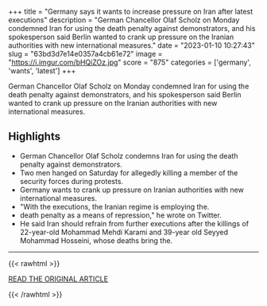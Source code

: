 +++
title = "Germany says it wants to increase pressure on Iran after latest executions"
description = "German Chancellor Olaf Scholz on Monday condemned Iran for using the death penalty against demonstrators, and his spokesperson said Berlin wanted to crank up pressure on the Iranian authorities with new international measures."
date = "2023-01-10 10:27:43"
slug = "63bd3d7e14e0357a4cb61e72"
image = "https://i.imgur.com/bHQiZOz.jpg"
score = "875"
categories = ['germany', 'wants', 'latest']
+++

German Chancellor Olaf Scholz on Monday condemned Iran for using the death penalty against demonstrators, and his spokesperson said Berlin wanted to crank up pressure on the Iranian authorities with new international measures.

## Highlights

- German Chancellor Olaf Scholz condemns Iran for using the death penalty against demonstrators.
- Two men hanged on Saturday for allegedly killing a member of the security forces during protests.
- Germany wants to crank up pressure on Iranian authorities with new international measures.
- "With the executions, the Iranian regime is employing the.
- death penalty as a means of repression," he wrote on Twitter.
- He said Iran should refrain from further executions after the killings of 22-year-old Mohammad Mehdi Karami and 39-year old Seyyed Mohammad Hosseini, whose deaths bring the.

---

{{< rawhtml >}}
  <p class="article-category">
    <a target="_blank" href="https://www.reuters.com/world/germany-says-it-wants-increase-pressure-iran-after-latest-executions-2023-01-09/">READ THE ORIGINAL ARTICLE</a>
  </p>
{{< /rawhtml >}}
